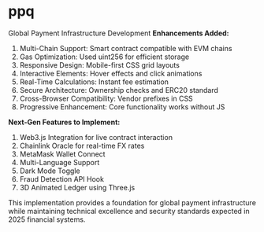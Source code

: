 # ppq
Global Payment Infrastructure Development 
**Enhancements Added:**
1. Multi-Chain Support: Smart contract compatible with EVM chains
2. Gas Optimization: Used uint256 for efficient storage
3. Responsive Design: Mobile-first CSS grid layouts
4. Interactive Elements: Hover effects and click animations
5. Real-Time Calculations: Instant fee estimation
6. Secure Architecture: Ownership checks and ERC20 standard
7. Cross-Browser Compatibility: Vendor prefixes in CSS
8. Progressive Enhancement: Core functionality works without JS

**Next-Gen Features to Implement:**
1. Web3.js Integration for live contract interaction
2. Chainlink Oracle for real-time FX rates
3. MetaMask Wallet Connect
4. Multi-Language Support
5. Dark Mode Toggle
6. Fraud Detection API Hook
7. 3D Animated Ledger using Three.js

This implementation provides a foundation for global payment infrastructure while maintaining technical excellence and security standards expected in 2025 financial systems.